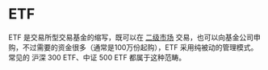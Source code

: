 # ETF

ETF 是交易所型交易基金的缩写，既可以在 [二级市场](../../market/二级市场.md) 交易，也可以向基金公司申购，不过需要的资金很多（通常是100万份起购），ETF 采用纯被动的管理模式。常见的 沪深 300 ETF、中证 500 ETF 都属于这种范畴。
